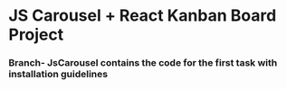 # JS Carousel + React Kanban Board Project 

### Branch- JsCarousel contains the code for the first task with installation guidelines
